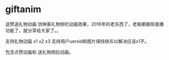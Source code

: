 # giftanim
送赞送礼物动画 仿映客礼物侧栏动画效果，2016年的老东西了，老板都删除直播功能了，就分享给大家了。。

支持礼物动画 x1 x2 x3
支持用户uersid和图片保持排斥以解决应该x1不。

包含点赞动画和 送礼物侧拉动画。

